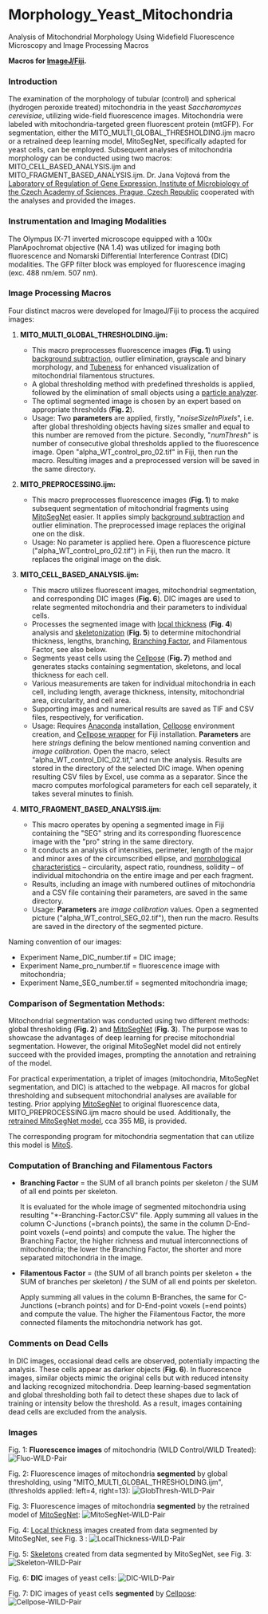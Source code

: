 # Morphology_Yeast_Mitochondria

Analysis of Mitochondrial Morphology Using Widefield Fluorescence Microscopy and Image Processing Macros

**Macros for [ImageJ/Fiji](https://fiji.sc/).**

### Introduction

The examination of the morphology of tubular (control) and spherical (hydrogen peroxide treated) mitochondria in the yeast *Saccharomyces cerevisiae*, utilizing wide-field fluorescence images. Mitochondria were labeled with mitochondria-targeted green fluorescent protein (mtGFP). For segmentation, either the MITO_MULTI_GLOBAL_THRESHOLDING.ijm macro or a retrained deep learning model, MitoSegNet, specifically adapted for yeast cells, can be employed. Subsequent analyses of mitochondria morphology can be conducted using two macros: MITO_CELL_BASED_ANALYSIS.ijm and MITO_FRAGMENT_BASED_ANALYSIS.ijm. Dr. Jana Vojtová from the [Laboratory of Regulation of Gene Expression, Institute of Microbiology of the Czech Academy of Sciences, Prague, Czech Republic](https://www.biomed.cas.cz/mbu/lrge/#top) cooperated with the analyses and provided the images.

### Instrumentation and Imaging Modalities

The Olympus IX-71 inverted microscope equipped with a 100x PlanApochromat objective (NA 1.4) was utilized for imaging both fluorescence and Nomarski Differential Interference Contrast (DIC) modalities. The GFP filter block was employed for fluorescence imaging (exc. 488 nm/em. 507 nm).

### Image Processing Macros

Four distinct macros were developed for ImageJ/Fiji to process the acquired images:

1. **MITO_MULTI_GLOBAL_THRESHOLDING.ijm:**

    - This macro preprocesses fluorescence images (**Fig. 1**) using [background subtraction](https://imagejdocu.list.lu/gui/process/subtract_background), outlier elimination, grayscale and binary morphology, and [Tubeness](https://www.longair.net/edinburgh/imagej/tubeness/) for enhanced visualization of mitochondrial filamentous structures.
    - A global thresholding method with predefined thresholds is applied, followed by the elimination of small objects using a [particle analyzer](https://imagej.net/imaging/particle-analysis).
    - The optimal segmented image is chosen by an expert based on appropriate thresholds (**Fig. 2**).
    - Usage: Two **parameters** are applied, firstly, "*noiseSizeInPixels*", i.e. after global thresholding objects having sizes smaller and equal to this number are removed from the picture. Secondly, "*numThresh*" is number of consecutive global thresholds applied to the fluorescence image. Open "alpha_WT_control_pro_02.tif" in Fiji, then run the macro. Resulting images and a preprocessed version will be saved in the same directory.

2. **MITO_PREPROCESSING.ijm:**

   - This macro preprocesses fluorescence images (**Fig. 1**) to make subsequent segmentation of mitochondrial fragments  using [MitoSegNet](https://github.com/mitosegnet) easier. It applies simply [background subtraction](https://imagejdocu.list.lu/gui/process/subtract_background) and outlier elimination. The preprocessed image replaces the original one on the disk.
   - Usage: No parameter is applied here. Open a fluorescence picture ("alpha_WT_control_pro_02.tif") in Fiji, then run the macro. It replaces the original image on the disk.

3. **MITO_CELL_BASED_ANALYSIS.ijm:**

    - This macro utilizes fluorescent images, mitochondrial segmentation, and corresponding DIC images (**Fig. 6**). DIC images are used to relate segmented mitochondria and their parameters to individual cells.
    - Processes the segmented image with [local thickness](https://imagej.net/imagej-wiki-static/Local_Thickness) (**Fig. 4**) analysis and [skeletonization](https://imagej.net/plugins/skeletonize3d) (**Fig. 5**) to determine mitochondrial thickness, lengths, branching, [Branching Factor](https://www.tandfonline.com/doi/full/10.3109/01913123.2015.1054013), and Filamentous Factor, see also below.
    - Segments yeast cells using the [Cellpose](https://github.com/MouseLand/cellpose) (**Fig. 7**) method and generates stacks containing segmentation, skeletons, and local thickness for each cell.
    - Various measurements are taken for individual mitochondria in each cell, including length, average thickness, intensity, mitochondrial area, circularity, and cell area.
    - Supporting images and numerical results are saved as TIF and CSV files, respectively, for verification.
    - Usage: Requires [Anaconda](https://www.anaconda.com/) installation, [Cellpose](https://github.com/MouseLand/cellpose) environment creation, and [Cellpose wrapper](https://github.com/BIOP/ijl-utilities-wrappers) for Fiji installation. **Parameters** are here *strings* defining the below mentioned naming convention and *image calibration*. Open the macro, select "alpha_WT_control_DIC_02.tif," and run the analysis. Results are stored in the directory of the selected DIC image. When opening resulting CSV files by Excel, use comma as a separator. Since the macro computes morfological parameters for each cell separately, it takes several minutes to finish. 
    
4.	**MITO_FRAGMENT_BASED_ANALYSIS.ijm:**

    - This macro operates by opening a segmented image in Fiji containing the "SEG" string and its corresponding fluorescence image with the "pro" string in the same directory.
    - It conducts an analysis of intensities, perimeter, length of the major and minor axes of the circumscribed ellipse, and [morphological characteristics](https://imagej.net/ij/docs/menus/analyze.html#set) – circularity, aspect ratio, roundness, solidity – of individual mitochondria on the entire image and per each fragment.
    - Results, including an image with numbered outlines of mitochondria and a CSV file containing their parameters, are saved in the same directory.
    - Usage: **Parameters** are *image calibration* values. Open a segmented picture ("alpha_WT_control_SEG_02.tif"), then run the macro. Results are saved in the directory of the segmented picture.

Naming convention of our images:
- Experiment Name_DIC_number.tif = DIC image;
- Experiment Name_pro_number.tif = fluorescence image with mitochondria;
- Experiment Name_SEG_number.tif = segmented mitochondria image; 

### Comparison of Segmentation Methods:

Mitochondrial segmentation was conducted using two different methods: global thresholding (**Fig. 2**) and [MitoSegNet](https://github.com/mitosegnet) (**Fig. 3**). The purpose was to showcase the advantages of deep learning for precise mitochondrial segmentation. However, the original MitoSegNet model did not entirely succeed with the provided images, prompting the annotation and retraining of the model.

For practical experimentation, a triplet of images (mitochondria, MitoSegNet segmentation, and DIC) is attached to the webpage. All macros for global thresholding and subsequent mitochondrial analyses are available for testing. Prior applying [MitoSegNet](https://github.com/mitosegnet) to original fluorescence data, MITO_PREPROCESSING.ijm macro should be used. Additionally, the [retrained MitoSegNet model](https://owncloud.cesnet.cz/index.php/s/cnDFxKV5wVLLTt5), cca 355 MB, is provided.

The corresponding program for mitochondria segmentation that can utilize this model is [MitoS](https://github.com/MitoSegNet/MitoS-segmentation-tool).

### Computation of Branching and Filamentous Factors

- **Branching Factor** = the SUM of all branch points per skeleton / the SUM of all end points per skeleton.

    It is evaluated for the whole image of segmented mitochondria using resulting "*-Branching-Factor.CSV" file. Apply summing all values in the column C-Junctions (=branch points), the same in the column D-End-point voxels (=end points) and compute the value. The higher the Branching Factor, the higher richness and mutual interconnections of mitochondria; the lower the Branching Factor, the shorter and more separated mitochondria in the image.

- **Filamentous Factor** = (the SUM of all branch points per skeleton + the SUM of branches per skeleton) / the SUM of all end points per skeleton.

    Apply summing all values in the column B-Branches, the same for C-Junctions (=branch points) and for D-End-point voxels (=end points) and compute the value. The higher the Filamentous Factor, the more connected filaments the mitochondria network has got.

### Comments on Dead Cells

In DIC images, occasional dead cells are observed, potentially impacting the analysis. These cells appear as darker objects (**Fig. 6**). In fluorescence images, similar objects mimic the original cells but with reduced intensity and lacking recognized mitochondria. Deep learning-based segmentation and global thresholding both fail to detect these shapes due to lack of training or intensity below the threshold. As a result, images containing dead cells are excluded from the analysis.

### Images

Fig. 1: **Fluorescence images** of mitochondria (WILD Control/WILD Treated):
![Fluo-WILD-Pair](https://github.com/LMCF-IMG/Morphology_Yeast_Mitochondria/assets/63607289/0dbbf106-dc14-40f9-930c-456b582716d5)

Fig. 2: Fluorescence images of mitochondria **segmented** by global thresholding, using "MITO_MULTI_GLOBAL_THRESHOLDING.ijm", (thresholds applied: left=4, right=13):
![GlobThresh-WILD-Pair](https://github.com/LMCF-IMG/Morphology_Yeast_Mitochondria/assets/63607289/b8bbfd60-1801-4afb-8544-99fadbb0f552)

Fig. 3: Fluorescence images of mitochondria **segmented** by the retrained model of [MitoSegNet](https://www.cell.com/iscience/fulltext/S2589-0042(20)30793-8):
![MitoSegNet-WILD-Pair](https://github.com/LMCF-IMG/Morphology_Yeast_Mitochondria/assets/63607289/1d5e7f21-1311-4fee-9c70-5adfa75cf7e8)

Fig. 4: [Local thickness](https://imagej.net/imagej-wiki-static/Local_Thickness) images created from data segmented by MitoSegNet, see Fig. 3 :
![LocalThickness-WILD-Pair](https://github.com/LMCF-IMG/Morphology_Yeast_Mitochondria/assets/63607289/854982f6-bd8c-42d1-a7ea-b46b9734b035)

Fig. 5: [Skeletons](https://imagej.net/plugins/skeletonize3d) created from data segmented by MitoSegNet, see Fig. 3:
![Skeleton-WILD-Pair](https://github.com/LMCF-IMG/Morphology_Yeast_Mitochondria/assets/63607289/e3204a1e-dd76-4f1e-8003-b63d48388288)

Fig. 6: **DIC** images of yeast cells:
![DIC-WILD-Pair](https://github.com/LMCF-IMG/Morphology_Yeast_Mitochondria/assets/63607289/c1503bd4-4bee-4a52-8c4d-9b3188400a00)

Fig. 7: DIC images of yeast cells **segmented** by [Cellpose](https://github.com/MouseLand/cellpose):
![Cellpose-WILD-Pair](https://github.com/LMCF-IMG/Morphology_Yeast_Mitochondria/assets/63607289/c8bccab0-f102-4702-9492-e65a092c75c3)

